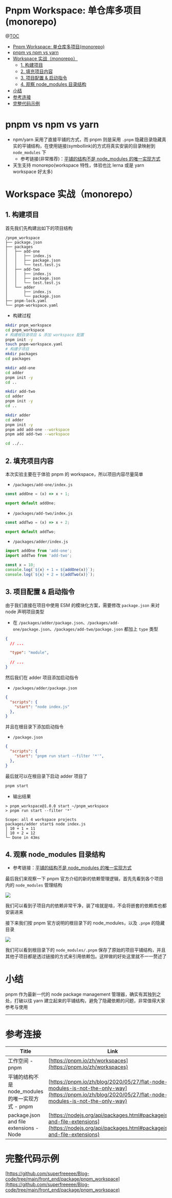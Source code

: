 # Pnpm Workspace: 单仓库多项目(monorepo)

@[TOC](文章目录)

<!-- TOC -->

- [Pnpm Workspace: 单仓库多项目(monorepo)](#pnpm-workspace-单仓库多项目monorepo)
- [pnpm vs npm vs yarn](#pnpm-vs-npm-vs-yarn)
- [Workspace 实战（monorepo）](#workspace-实战monorepo)
  - [1. 构建项目](#1-构建项目)
  - [2. 填充项目内容](#2-填充项目内容)
  - [3. 项目配置 & 启动指令](#3-项目配置--启动指令)
  - [4. 观察 node_modules 目录结构](#4-观察-node_modules-目录结构)
- [小结](#小结)
- [参考连接](#参考连接)
- [完整代码示例](#完整代码示例)

<!-- /TOC -->

# pnpm vs npm vs yarn

- npm/yarn 采用了直接平铺的方式，而 pnpm 则是采用 `.pnpm` 隐藏目录隐藏真实的平铺结构，在使用链接(symbollink)的方式将真实安装的目录映射到 `node_modules` 下
  - 参考链接(非常推荐)：[平铺的结构不是 node_modules 的唯一实现方式](https://pnpm.io/zh/blog/2020/05/27/flat-node-modules-is-not-the-only-way)
- 天生支持 monorepo(workspace 特性，体验也比 lerna 或是 yarn workspace 好太多)

# Workspace 实战（monorepo）

## 1. 构建项目

首先我们先构建出如下的项目结构

```
/pnpm_workspace
├── package.json
├── packages
│   ├── add-one
│   │   ├── index.js
│   │   ├── package.json
│   │   └── test.test.js
│   ├── add-two
│   │   ├── index.js
│   │   ├── package.json
│   │   └── test.test.js
│   └── adder
│       ├── index.js
│       └── package.json
├── pnpm-lock.yaml
└── pnpm-workspace.yaml
```

- 构建过程

```bash
mkdir pnpm_workspace
cd pnpm_workspace
# 构建根目录项目 & 添加 workspace 配置
pnpm init -y
touch pnpm-workspace.yaml
# 构建子项目
mkdir packages
cd packages

mkdir add-one
cd adder
pnpm init -y
cd ..

mkdir add-two
cd adder
pnpm init -y
cd ..

mkdir adder
cd adder
pnpm init -y
pnpm add add-one --workspace
pnpm add add-two --workspace

cd ../..
```

## 2. 填充项目内容

本次实验主要在于体验 pnpm 的 workspace，所以项目内容尽量简单

- `/packages/add-one/index.js`

```js
const addOne = (x) => x + 1;

export default addOne;
```

- `/packages/add-two/index.js`

```js
const addTwo = (x) => x + 2;

export default addTwo;
```

- `/packages/adder/index.js`

```js
import addOne from 'add-one';
import addTwo from 'add-two';

const x = 10;
console.log(`${x} + 1 = ${addOne(x)}`);
console.log(`${x} + 2 = ${addTwo(x)}`);
```

## 3. 项目配置 & 启动指令

由于我们直接在项目中使用 ESM 的模块化方案，需要修改 `package.json` 来对 node 声明项目类型

- 在 `/packages/adder/package.json`、`/packages/add-one/package.json`、`/packages/add-two/package.json` 都加上 `type` 类型

```json
{
  // ...

  "type": "module",
  
  // ...
}
```

然后我们在 adder 项目添加启动指令

- `/packages/adder/package.json`

```json
{
  "scripts": {
    "start": "node index.js"
  },
}
```

并且在根目录下添加启动指令

- `/package.json`

```json
{
  "scripts": {
    "start": "pnpm run start --filter '*'",
  },
}
```

最后就可以在根目录下启动 adder 项目了

```bash
pnpm start
```

- 输出结果

```
> pnpm_workspace@1.0.0 start ~/pnpm_workspace
> pnpm run start --filter '*'

Scope: all 4 workspace projects
packages/adder start$ node index.js
│ 10 + 1 = 11
│ 10 + 2 = 12
└─ Done in 43ms
```

## 4. 观察 node_modules 目录结构

- 参考链接：[平铺的结构不是 node_modules 的唯一实现方式](https://pnpm.io/zh/blog/2020/05/27/flat-node-modules-is-not-the-only-way)

最后我们来观察一下 pnpm 官方介绍的新的依赖管理逻辑，首先先看到各个项目内的 `node_modules` 管理结构

![](https://picures.oss-cn-beijing.aliyuncs.com/img/pnpm_workspace_1_flat.png)

我们可以看到子项目内的依赖非常干净，装了啥就是啥，不会将嵌套的依赖库也都安装进来

接下来我们按 pnpm 官方说明的根目录下的 node_modules，以及 `.pnpm` 的隐藏目录

![](https://picures.oss-cn-beijing.aliyuncs.com/img/pnpm_workspace_2_root.png)

我们可以看到根目录下的 `node_modules/.pnpm` 保存了原始的项目平铺结构，并且其他子项目都是透过链接的方式来引用依赖包。这样做的好处这里就不一一赘述了

# 小结

pnpm 作为最新一代的 node package management 管理器，确实有其独到之处，打破以往 yarn 建立起来的平铺结构，避免了隐藏依赖的问题，非常值得大家参考与使用

---

# 参考连接

| Title                                             | Link                                                                                                                                                 |
| ------------------------------------------------- | ---------------------------------------------------------------------------------------------------------------------------------------------------- |
| 工作空间 - pnpm                                   | [https://pnpm.io/zh/workspaces](https://pnpm.io/zh/workspaces)                                                                                       |
| 平铺的结构不是 node_modules 的唯一实现方式 - pnpm | [https://pnpm.io/zh/blog/2020/05/27/flat-node-modules-is-not-the-only-way](https://pnpm.io/zh/blog/2020/05/27/flat-node-modules-is-not-the-only-way) |
| package.json and file extensions - Node           | [https://nodejs.org/api/packages.html#packagejson-and-file-extensions](https://nodejs.org/api/packages.html#packagejson-and-file-extensions)         |

# 完整代码示例

[https://github.com/superfreeeee/Blog-code/tree/main/front_end/package/pnpm_workspace](https://github.com/superfreeeee/Blog-code/tree/main/front_end/package/pnpm_workspace)
